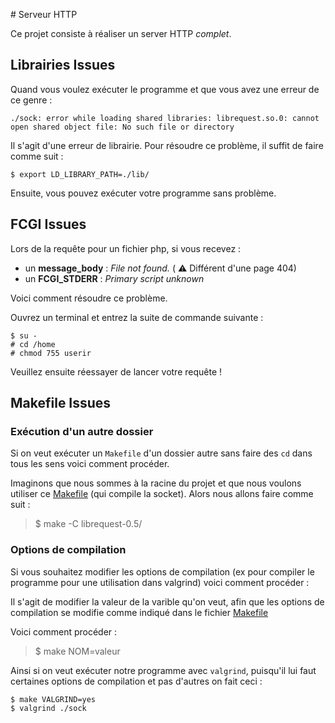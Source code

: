 # Serveur HTTP

Ce projet consiste à réaliser un server HTTP _complet_.


## Librairies Issues

Quand vous voulez exécuter le programme et que vous avez une erreur de ce genre :
```
./sock: error while loading shared libraries: librequest.so.0: cannot open shared object file: No such file or directory
```

Il s'agit d'une erreur de librairie. Pour résoudre ce problème, il suffit de faire comme suit :
```
$ export LD_LIBRARY_PATH=./lib/
```

Ensuite, vous pouvez exécuter votre programme sans problème.

## FCGI Issues

Lors de la requête pour un fichier php, si vous recevez :
- un **message_body** : _File not found._  ( :warning: Différent d'une page 404)
- un **FCGI_STDERR** : _Primary script unknown_

Voici comment résoudre ce problème.

Ouvrez un terminal et entrez la suite de commande suivante :
```
$ su -
# cd /home
# chmod 755 userir
```

Veuillez ensuite réessayer de lancer votre requête !

## Makefile Issues


### Exécution d'un autre dossier

Si on veut exécuter un `Makefile` d'un dossier autre sans faire des `cd` dans tous les sens voici comment procéder.

Imaginons que nous sommes à la racine du projet et que nous voulons utiliser ce [Makefile](librequest-0.5/Makefile) (qui compile la socket). Alors nous allons faire comme suit :
>$ make -C librequest-0.5/

### Options de compilation

Si vous souhaitez modifier les options de compilation (ex pour compiler le programme pour une utilisation dans valgrind) voici comment procéder :

Il s'agit de modifier la valeur de la varible qu'on veut, afin que les options de compilation se modifie comme indiqué dans le fichier [Makefile](librequest-0.5/Makefile)

Voici comment procéder :
> $ make NOM=valeur

Ainsi si on veut exécuter notre programme avec `valgrind`, puisqu'il lui faut certaines options de compilation et pas d'autres on fait ceci :
```
$ make VALGRIND=yes
$ valgrind ./sock
```